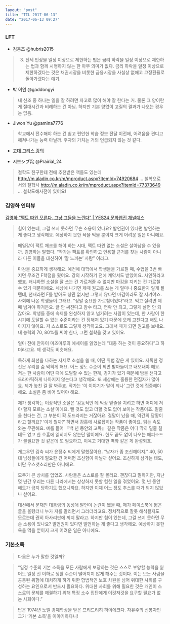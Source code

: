 ```yaml
---
layout: "post"
title: "TIL 2017-06-13"
date: "2017-06-13 09:27"
---
```



### LFT

* 김동조‏ @hubris2015
> 3. 전세 인상을 일정 이상으로 제한하는 법은 금리 하락을 일정 이상으로 제한하는 법과 함께 시행하지 않는 한 아무 의미가 없다. 금리 하락을 일정 이상으로 제한하겠다는 것은 채권시장을 비롯한 금융시장을 사실상 없애고 고정환율로 돌아가겠다는 얘기.


* 박 이언‏ @gaddongyi
> 내 신조 중 하나는 일을 잘 하려면 자고로 많이 해야 잘 한다는 거. 물론 그 양이란 게 절대시간과 비례하는 건 아님. 하지만 기본 양없이 고질의 결과가 나오는 경우는 없음.



* Jiwon Yu‏ @pamina7776
> 학교에서 전수해야 하는 건 쉽고 편안한 학습 정보 전달 이전에, 어려움을 견디고 헤쳐나가는 능력 아닐까. 후자의 가치는 거의 언급되지 않는 것 같다.

* [고대 그리스 강의](http://www.snow.or.kr/lecture/humanities/history/472.html)

* 시브シブ㌠‏ @Prairial_24
> 철학도 친구한테 전에 추천받은 책들도 있는데
http://m.aladin.co.kr/m/mproduct.aspx?ItemId=74920684 … 철학으로서의 철학사
http://m.aladin.co.kr/m/mproduct.aspx?ItemId=77373649 … 철학도해사전이 있어요!


### 김영하 인터뷰

[김영하 “팩트 따윈 모른다. 그냥 그들을 느낀다” | YES24 문화웹진 채널예스](http://ch.yes24.com/Article/View/33510)

> 힘이 있는데, 그걸 쓰지 못하면 무슨 소용이 있나요? 발언권이 있다면 발언하는 게 좋다고 생각해요. 예상하지 못한 욕을 먹을 뿐이지 크게 어려운 일은 아니에요.

> 매일같이 팩트 체크를 해야 하는 시대, 팩트 따윈 없는 소설은 살아남을 수 있을까. 김영하는 말했다. “작가는 팩트를 확인하고 인용할 근거를 찾는 사람이 아니라 다른 이들을 대신하여 ‘잘 느끼는’ 사람” 이라고.

> 마감을 중요하게 생각해요. 예전에 대학에서 학생들을 가르칠 때, 수업을 3번 빠지면 무조건 F학점을 줬어요. 강의 시작하기 전에 계약서도 받았어요. 사인하라고 했죠. 왜냐하면 소설을 잘 쓰는 건 가르쳐줄 수 없지만 마감을 지키는 건 가르칠 수 있기 때문이에요. 세상에 나가면 제때 원고를 쓰는 게 얼마나 중요한지 알게 될 텐데, 천재라면 F를 받아도 상관 없지만 그렇지 않다면 마감이라도 잘 지켜야죠. 사회에 나온 학생들이 그래요. “정말 중요한 가르침이었다”라고. 먹고 살려면 제때 넘겨야 하거든요. 글 안 써진다고 잠수 타고, 연락 안 되고, 그렇게 살면 안 되잖아요. 학생들 중에 숙제를 완성하지 않고 넘기려는 사람이 있는데, 한 사람이 한 시기에 도달할 수 있는 수준이라는 건 정해져 있기 때문에 오래 고친다고 해도 나아지지 않아요. 저 스스로도 그렇게 생각하고요. 그래서 때가 되면 원고를 보내요. 내 능력의 70, 80%를 써야 한다, 그런 철학을 갖고 있어요.

> 얼마 전에 안자이 미즈마루의 에세이를 읽었는데 “대충 하는 것이 중요하다”고 하더라고요. 제 생각도 비슷해요.

> 독하게 최선을 다하는 자세로 소설을 쓸 때, 어떤 위험 같은 게 있어요. 지독한 정신은 우리를 숨 막히게 해요. 어느 정도 수준이 되면 받아들이고 내보내야 해요. 저는 한 사람이 어떤 때에 도달할 수 있는 한계, 경지가 있기 때문에 밤을 샌다고 드라마틱하게 나아지지 않는다고 생각해요. 또 세상에는 훌륭한 편집자가 많아요. 제가 놓친 걸 잘 봐주죠. 작가는 ‘이 이야기가 말이 되나’ 그런 것에 집중해야 해요. 소설은 좀 비어 있어야 해요.

> 제가 생각하는 이상적인 소설은 ‘감동적인 데 막상 밑줄을 치려고 하면 어디에 쳐야 할지 모르는 소설’이에요. 뺄 것도 없고 더할 것도 없어 보이는 작품이죠. 밑줄을 친다는 건, 그 부분이 확 도드라지는 거잖아요. 결말이 났을 때, 약간의 당황이라고 할까요? ‘이게 뭘까?’ 하면서 감흥에 사로잡히는 작품이 좋아요. 읽는 속도와는 무관해요. 예를 들어 『백 년 동안의 고독』 같은 작품은 어디 딱히 밑줄 칠 데도 없고 한 호흡에 읽히지도 않는단 말이에요. 한도 끝도 없이 나오는 에피소드가 불필요한 것 같은데 또 필요하고, 이윽고 거대한 벽화 같은 게 완성되죠.

> 개그우먼 김숙 씨가 윤정수 씨에게 말했잖아요. “남자가 좀 조신해야지.” 40, 50대 남성들에게 필요한 건 어쩌면 조신함이 아닐까 싶어요. 조신하게 삼가는 태도, 비단 우스갯소리만은 아니에요.

> 모두가 큰 상처를 입었죠. 사람들은 스스로를 잘 몰라요. 괜찮다고 말하지만, 지난 몇 년간 우리는 다른 나라에서는 상상하지 못할 험한 일을 겪었어요. 몇 년 동안 애도가 금지 당하기도 했으니까요. 하지만 이제 어느 정도 추스를 때가 되지 않았나 싶어요.

> 대선에서 문재인 대통령의 동성애 발언이 논란이 됐을 때, 제가 페이스북에 짧은 글을 올렸더니 누가 저를 말리면서 그러더라고요. 정치적으로 잘못 해석될지도 모르는데 괜히 아사리판에 끼지 말라고. 하지만 힘이 있는데, 그걸 쓰지 못하면 무슨 소용이 있나요? 발언권이 있다면 발언하는 게 좋다고 생각해요. 예상하지 못한 욕을 먹을 뿐이지 크게 어려운 일은 아니에요.


### 기본소득
> 다음은 누가 말한 것일까?

> “일정 수준의 기본 소득을 모든 사람에게 보장하는 것은 스스로 부양할 능력을 잃어도 일정 선 이하로 생활 수준이 떨어지지 않게 해주는 것이다. 이는 모든 사람을 공통된 위험에 대처하게 하기 위한 합법적인 보호 차원을 넘어 위대한 사회를 구성하는 요인으로서 반드시 필요하다. 위대한 사회를 위해 필요한 것은 개인이 스스로의 문제를 해결하기 위해 특정 소수 집단에게 이것저것을 요구할 필요가 없는 사회이다.”

> 답은 1974년 노벨 경제학상을 받은 프리드리히 하이에크다. 자유주의 신봉자인 그가 ‘기본 소득’을 이야기하다니!
